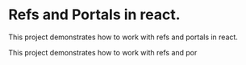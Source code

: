 # Refs and Portals in react.

This project demonstrates how to work with refs and portals in react.

This project demonstrates how to work with refs and por